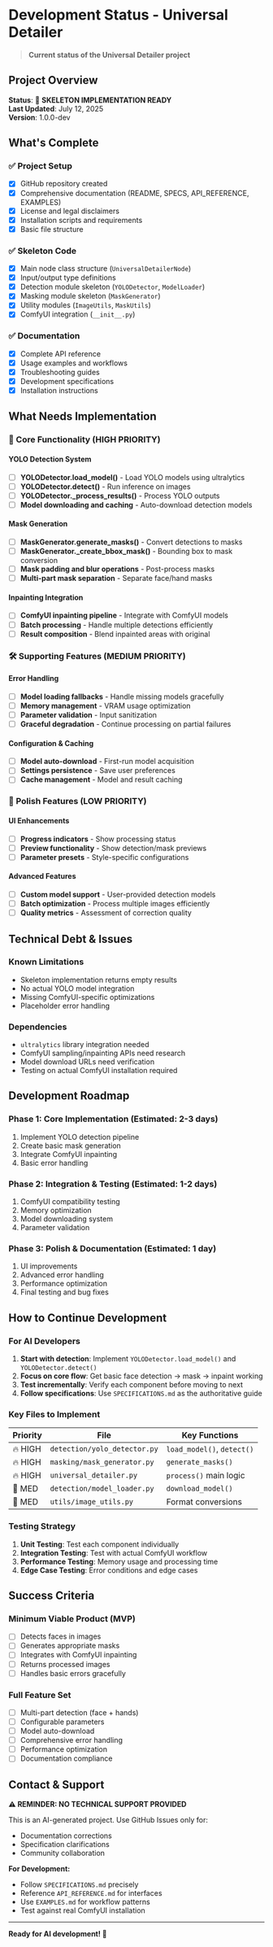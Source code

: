 # Development Status - Universal Detailer

> **Current status of the Universal Detailer project**

## Project Overview

**Status**: 🚧 **SKELETON IMPLEMENTATION READY**  
**Last Updated**: July 12, 2025  
**Version**: 1.0.0-dev  

## What's Complete

### ✅ Project Setup
- [x] GitHub repository created
- [x] Comprehensive documentation (README, SPECS, API_REFERENCE, EXAMPLES)
- [x] License and legal disclaimers
- [x] Installation scripts and requirements
- [x] Basic file structure

### ✅ Skeleton Code
- [x] Main node class structure (`UniversalDetailerNode`)
- [x] Input/output type definitions
- [x] Detection module skeleton (`YOLODetector`, `ModelLoader`)
- [x] Masking module skeleton (`MaskGenerator`)
- [x] Utility modules (`ImageUtils`, `MaskUtils`)
- [x] ComfyUI integration (`__init__.py`)

### ✅ Documentation
- [x] Complete API reference
- [x] Usage examples and workflows
- [x] Troubleshooting guides
- [x] Development specifications
- [x] Installation instructions

## What Needs Implementation

### 🔧 Core Functionality (HIGH PRIORITY)

#### YOLO Detection System
- [ ] **YOLODetector.load_model()** - Load YOLO models using ultralytics
- [ ] **YOLODetector.detect()** - Run inference on images
- [ ] **YOLODetector._process_results()** - Process YOLO outputs
- [ ] **Model downloading and caching** - Auto-download detection models

#### Mask Generation
- [ ] **MaskGenerator.generate_masks()** - Convert detections to masks
- [ ] **MaskGenerator._create_bbox_mask()** - Bounding box to mask conversion
- [ ] **Mask padding and blur operations** - Post-process masks
- [ ] **Multi-part mask separation** - Separate face/hand masks

#### Inpainting Integration
- [ ] **ComfyUI inpainting pipeline** - Integrate with ComfyUI models
- [ ] **Batch processing** - Handle multiple detections efficiently
- [ ] **Result composition** - Blend inpainted areas with original

### 🛠️ Supporting Features (MEDIUM PRIORITY)

#### Error Handling
- [ ] **Model loading fallbacks** - Handle missing models gracefully
- [ ] **Memory management** - VRAM usage optimization
- [ ] **Parameter validation** - Input sanitization
- [ ] **Graceful degradation** - Continue processing on partial failures

#### Configuration & Caching
- [ ] **Model auto-download** - First-run model acquisition
- [ ] **Settings persistence** - Save user preferences
- [ ] **Cache management** - Model and result caching

### 🎨 Polish Features (LOW PRIORITY)

#### UI Enhancements
- [ ] **Progress indicators** - Show processing status
- [ ] **Preview functionality** - Show detection/mask previews
- [ ] **Parameter presets** - Style-specific configurations

#### Advanced Features
- [ ] **Custom model support** - User-provided detection models
- [ ] **Batch optimization** - Process multiple images efficiently
- [ ] **Quality metrics** - Assessment of correction quality

## Technical Debt & Issues

### Known Limitations
- Skeleton implementation returns empty results
- No actual YOLO model integration
- Missing ComfyUI-specific optimizations
- Placeholder error handling

### Dependencies
- `ultralytics` library integration needed
- ComfyUI sampling/inpainting APIs need research
- Model download URLs need verification
- Testing on actual ComfyUI installation required

## Development Roadmap

### Phase 1: Core Implementation (Estimated: 2-3 days)
1. Implement YOLO detection pipeline
2. Create basic mask generation
3. Integrate ComfyUI inpainting
4. Basic error handling

### Phase 2: Integration & Testing (Estimated: 1-2 days)
1. ComfyUI compatibility testing
2. Memory optimization
3. Model downloading system
4. Parameter validation

### Phase 3: Polish & Documentation (Estimated: 1 day)
1. UI improvements
2. Advanced error handling
3. Performance optimization
4. Final testing and bug fixes

## How to Continue Development

### For AI Developers

1. **Start with detection**: Implement `YOLODetector.load_model()` and `YOLODetector.detect()`
2. **Focus on core flow**: Get basic face detection → mask → inpaint working
3. **Test incrementally**: Verify each component before moving to next
4. **Follow specifications**: Use `SPECIFICATIONS.md` as the authoritative guide

### Key Files to Implement

| Priority | File | Key Functions |
|----------|------|---------------|
| 🔥 HIGH | `detection/yolo_detector.py` | `load_model()`, `detect()` |
| 🔥 HIGH | `masking/mask_generator.py` | `generate_masks()` |
| 🔥 HIGH | `universal_detailer.py` | `process()` main logic |
| 🔶 MED | `detection/model_loader.py` | `download_model()` |
| 🔶 MED | `utils/image_utils.py` | Format conversions |

### Testing Strategy

1. **Unit Testing**: Test each component individually
2. **Integration Testing**: Test with actual ComfyUI workflow
3. **Performance Testing**: Memory usage and processing time
4. **Edge Case Testing**: Error conditions and edge cases

## Success Criteria

### Minimum Viable Product (MVP)
- [ ] Detects faces in images
- [ ] Generates appropriate masks
- [ ] Integrates with ComfyUI inpainting
- [ ] Returns processed images
- [ ] Handles basic errors gracefully

### Full Feature Set
- [ ] Multi-part detection (face + hands)
- [ ] Configurable parameters
- [ ] Model auto-download
- [ ] Comprehensive error handling
- [ ] Performance optimization
- [ ] Documentation compliance

## Contact & Support

**⚠️ REMINDER: NO TECHNICAL SUPPORT PROVIDED**

This is an AI-generated project. Use GitHub Issues only for:
- Documentation corrections
- Specification clarifications
- Community collaboration

**For Development:**
- Follow `SPECIFICATIONS.md` precisely
- Reference `API_REFERENCE.md` for interfaces
- Use `EXAMPLES.md` for workflow patterns
- Test against real ComfyUI installation

---

**Ready for AI development! 🚀**